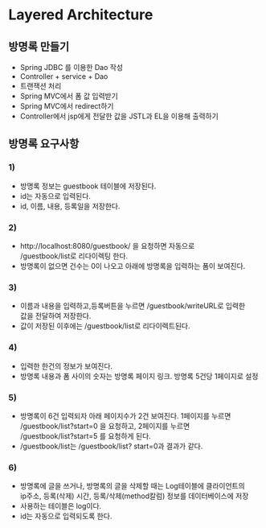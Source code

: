 Layered Architecture
=======================

## 방명록 만들기

* Spring JDBC 를 이용한 Dao 작성
* Controller + service + Dao
* 트랜잭션 처리
* Spring MVC에서 폼 값 입력받기
* Spring MVC에서 redirect하기
* Controller에서 jsp에게 전달한 값을 JSTL과 EL을 이용해 출력하기

## 방명록 요구사항

### 1)

* 방명록 정보는 guestbook 테이블에 저장된다.
* id는 자동으로 입력된다.
* id, 이름, 내용, 등록일을 저장한다.

### 2)

* http://localhost:8080/guestbook/ 을 요청하면 자동으로  
  /guestbook/list로 리다이렉팅 한다.
* 방명록이 없으면 건수는 0이 나오고 아래에 방명록을 입력하는 폼이 보여진다.

### 3)

* 이름과 내용을 입력하고,등록버튼을 누르면 /guestbook/writeURL로 입력한  
  값을 전달하여 저장한다.
* 값이 저장된 이후에는 /guestbook/list로 리다이렉트된다.

### 4)

* 입력한 한건의 정보가 보여진다.
* 방명록 내용과 폼 사이의 숫자는 방명록 페이지 링크. 방명록 5건당 1페이지로 설정

### 5)

* 방명록이 6건 입력되자 아래 페이지수가 2건 보여진다. 1페이지를 누르면  
  /guestbook/list?start=0 을 요청하고, 2페이지를 누르면  
  /guestbook/list?start=5 를 요청하게 된다.
* /guestbook/list는 /guestbook/list? start=0과 결과가 같다.

### 6)

* 방명록에 글을 쓰거나, 방명록의 글을 삭제할 때는 Log테이블에 클라이언트의  
  ip주소, 등록(삭제) 시간, 등록/삭제(method칼럼) 정보를 데이터베이스에 저장
* 사용하는 테이블은 log이다.
* id는 자동으로 입력되도록 한다.


